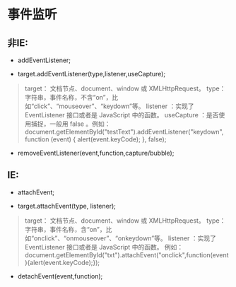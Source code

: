 # 事件监听

## 非IE:

- addEventListener;

- target.addEventListener(type,listener,useCapture); 

> target： 文档节点、document、window 或 XMLHttpRequest。 
type： 字符串，事件名称，不含“on”，比如“click”、“mouseover”、“keydown”等。 
listener ：实现了 EventListener 接口或者是 JavaScript 中的函数。 
useCapture ：是否使用捕捉，一般用 false 。例如：document.getElementById("testText").addEventListener("keydown", function (event) { alert(event.keyCode); }, false); 

- removeEventListener(event,function,capture/bubble); 

## IE:

- attachEvent;

- target.attachEvent(type, listener);

> target： 文档节点、document、window 或 XMLHttpRequest。 
type： 字符串，事件名称，含“on”，比如“onclick”、“onmouseover”、“onkeydown”等。 
listener ：实现了 EventListener 接口或者是 JavaScript 中的函数。 例如：document.getElementById("txt").attachEvent("onclick",function(event){alert(event.keyCode);}); 

- detachEvent(event,function); 